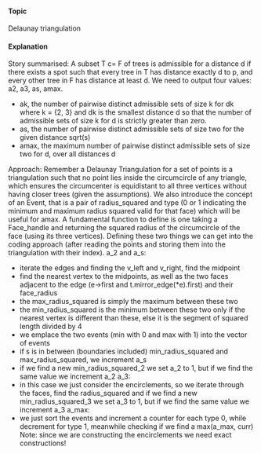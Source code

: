 #### Topic
Delaunay triangulation

#### Explanation

Story summarised:
A subset T c= F of trees is admissible for a distance d if there exists a spot such that every tree in T has distance exactly d to p, and every other tree in F has distance at least d.
We need to output four values: a2, a3, as, amax.
- ak, the number of pairwise distinct admissible sets of size k for dk where k = {2, 3} and dk is the smallest distance d so that the number of admissible sets of size k for d is strictly greater than zero.
- as, the number of pairwise distinct admissible sets of size two for the given distance sqrt(s)
- amax, the maximum number of pairwise distinct admissible sets of size two for d, over all distances d

Approach: 
Remember a Delaunay Triangulation for a set of points is a triangulation such that no point lies inside the circumcircle of any triangle, which ensures the circumcenter is equidistant to all three vertices without having closer trees (given the assumptions).
We also introduce the concept of an Event, that is a pair of radius_squared and type (0 or 1 indicating the minimum and maximum radius squared valid for that face) which will be useful for amax.
A fundamental function to define is one taking a Face_handle and returning the squared radius of the circumcircle of the face (using its three vertices).
Defining these two things we can get into the coding approach (after reading the points and storing them into the triangulation with their index).
a_2 and a_s:
- iterate the edges and finding the v_left and v_right, find the midpoint
- find the nearest vertex to the midpoints, as well as the two faces adjacent to the edge (e->first and t.mirror_edge(*e).first) and their face_radius
- the max_radius_squared is simply the maximum between these two
- the min_radius_squared is the minimum between these two only if the nearest vertex is different than these, else it is the segment of squared length divided by 4
- we emplace the two events (min with 0 and max with 1) into the vector of events
- if s is in between (boundaries included) min_radius_squared and max_radius_squared, we increment a_s
- if we find a new min_radius_squared_2 we set a_2 to 1, but if we find the same value we increment a_2
a_3:
- in this case we just consider the encirclements, so we iterate through the faces, find the radius_squared and if we find a new min_radius_squared_3 we set a_3 to 1, but if we find the same value we increment a_3
a_max:
- we just sort the events and increment a counter for each type 0, while decrement for type 1, meanwhile checking if we find a max(a_max, curr)
Note: since we are constructing the encirclements we need exact constructions!